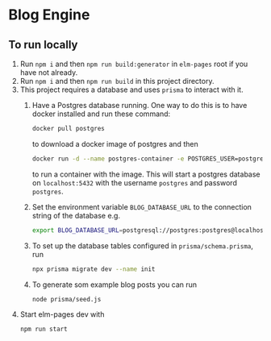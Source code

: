 # Blog Engine

## To run locally
1. Run `npm i` and then `npm run build:generator` in `elm-pages` root if you have not already.
2. Run `npm i` and then `npm run build` in this project directory.
3. This project requires a database and uses `prisma` to interact with it.
   1. Have a Postgres database running. One way to do this is to have docker installed and run these command:
      ```bash
      docker pull postgres
      ```
      to download a docker image of postgres and then
      ```bash
      docker run -d --name postgres-container -e POSTGRES_USER=postgres -e POSTGRES_PASSWORD=postgres -p 5432:5432 postgres
      ```
      to run a container with the image. This will start a postgres database on `localhost:5432` with the username `postgres` and password `postgres`.
   2. Set the environment variable `BLOG_DATABASE_URL` to the connection string of the database e.g.
      ```bash
      export BLOG_DATABASE_URL=postgresql://postgres:postgres@localhost/postgres
      ```
   2. To set up the database tables configured in `prisma/schema.prisma`, run
      ```bash
      npx prisma migrate dev --name init
      ```

   2. To generate som example blog posts you can run
      ```bash
      node prisma/seed.js
      ```
3. Start elm-pages dev with
   ```bash
   npm run start
   ```
